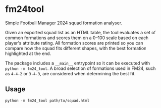 # fm24tool

Simple Football Manager 2024 squad formation analyser.

Given an exported squad list as an HTML table, the tool evaluates a set of
common formations and scores them on a 0–100 scale based on each player's
attribute rating.  All formation scores are printed so you can compare how the
squad fits different shapes, with the best formation highlighted at the end.

The package includes a ``__main__`` entrypoint so it can be executed with
``python -m fm24_tool``. A broad selection of formations used in FM24, such as
``4-4-2`` or ``3-4-3``, are considered when determining the best fit.

## Usage

```
python -m fm24_tool path/to/squad.html
```
